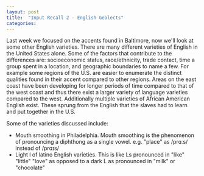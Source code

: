 ```yaml
---
layout: post
title:  "Input Recall 2 - English Geolects"
categories:
---
```

Last week we focused on the accents found in Baltimore, now we'll look at some other English varieties. There are many different varieties of English in the United States alone. Some of the factors that contribute to the differences are: socioeconomic status, race/ethnicity, trade contact, time a group spent in a location, and geographic boundaries to name a few. For example some regions of the U.S. are easier to enumerate the distinct qualities found in their accent compared to other regions. Areas on the east coast have been developing for longer periods of time compared to that of the west coast and thus there exist a larger variety of language varieties compared to the west. Additionally multiple varieties of African American English exist. These sprung from the English that the slaves had to learn and put together in the U.S.

Some of the varieties discussed include:

- Mouth smoothing in Philadelphia. Mouth smoothing is the phenomenon of pronouncing a diphthong as a single vowel. e.g. "place" as /prɑːs/ instead of /prɑɪs/
- Light l of latino English varieties. This is like Ls pronounced in "like" "little" "love" as opposed to a dark L as pronounced in "milk" or "chocolate"